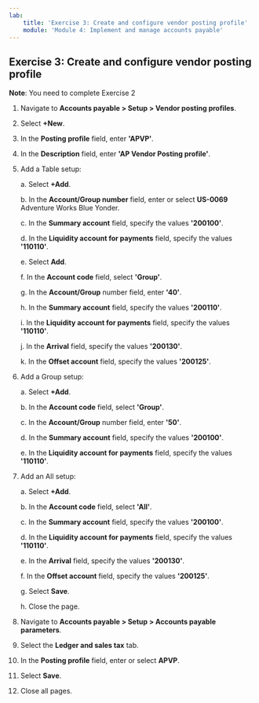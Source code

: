 ```yaml
---
lab:
    title: 'Exercise 3: Create and configure vendor posting profile'
    module: 'Module 4: Implement and manage accounts payable'
---
```



## Exercise 3: Create and configure vendor posting profile

**Note**: You need to complete Exercise 2

1. Navigate to **Accounts payable &gt; Setup &gt; Vendor posting profiles**.

2. Select **+New**.

3. In the **Posting profile** field, enter **'APVP'**.

4. In the **Description** field, enter **'AP Vendor Posting profile'**.

5. Add a Table setup:

	a. Select **+Add**.

	b. In the **Account/Group number** field, enter or select **US-0069** Adventure Works Blue Yonder.

	c. In the **Summary account** field, specify the values **'200100'**.

	d. In the **Liquidity account for payments** field, specify the values **'110110'**.

	e. Select **Add**.

	f. In the **Account code** field, select **'Group'**.

	g. In the **Account/Group** number field, enter **'40'**.

	h. In the **Summary account** field, specify the values **'200110'**.

	i. In the **Liquidity account for payments** field, specify the values **'110110'**.

	j. In the **Arrival** field, specify the values **'200130'**.

	k. In the **Offset account** field, specify the values **'200125'**.

6. Add a Group setup:

	a. Select **+Add**.

	b. In the **Account code** field, select **'Group'**.

	c. In the **Account/Group** number field, enter **'50'**.

	d. In the **Summary account** field, specify the values **'200100'**.

	e. In the **Liquidity account for payments** field, specify the values **'110110'**.

7. Add an All setup:

	a. Select **+Add**.

	b. In the **Account code** field, select **'All'**.

	c. In the **Summary account** field, specify the values **'200100'**.

	d. In the **Liquidity account for payments** field, specify the values **'110110'**.

	e. In the **Arrival** field, specify the values **'200130'**.

	f. In the **Offset account** field, specify the values **'200125'**.

	g. Select **Save**.

	h. Close the page.

8. Navigate to **Accounts payable &gt; Setup &gt; Accounts payable parameters**.

9. Select the **Ledger and sales tax** tab.

10. In the **Posting profile** field, enter or select **APVP**.

11. Select **Save**.

12. Close all pages.
